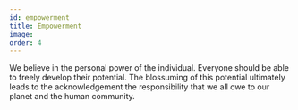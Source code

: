 ```yaml
---
id: empowerment
title: Empowerment
image: 
order: 4
---
```


We believe in the personal power of the individual. Everyone should be able to freely develop their potential. The blossuming of this potential ultimately leads to the acknowledgement the responsibility that we all owe to our planet and the human community.
